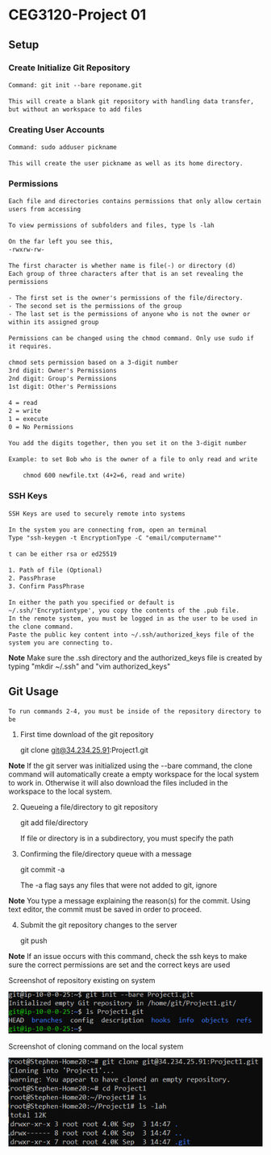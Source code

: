 # CEG3120-Project 01

## Setup
### Create Initialize Git Repository
    Command: git init --bare reponame.git

    This will create a blank git repository with handling data transfer, but without an workspace to add files

### Creating User Accounts

    Command: sudo adduser pickname

    This will create the user pickname as well as its home directory.

### Permissions
    Each file and directories contains permissions that only allow certain users from accessing

    To view permissions of subfolders and files, type ls -lah 

    On the far left you see this,
    -rwxrw-rw-

    The first character is whether name is file(-) or directory (d)
    Each group of three characters after that is an set revealing the permissions

    - The first set is the owner's permissions of the file/directory.
    - The second set is the permissions of the group
    - The last set is the permissions of anyone who is not the owner or within its assigned group

    Permissions can be changed using the chmod command. Only use sudo if it requires.

    chmod sets permission based on a 3-digit number
    3rd digit: Owner's Permissions
    2nd digit: Group's Permissions
    1st digit: Other's Permissions

    4 = read
    2 = write
    1 = execute
    0 = No Permissions

    You add the digits together, then you set it on the 3-digit number

    Example: to set Bob who is the owner of a file to only read and write
        
        chmod 600 newfile.txt (4+2=6, read and write)

### SSH Keys

    SSH Keys are used to securely remote into systems

    In the system you are connecting from, open an terminal
    Type "ssh-keygen -t EncryptionType -C "email/computername""

    t can be either rsa or ed25519

    1. Path of file (Optional)
    2. PassPhrase
    3. Confirm PassPhrase

    In either the path you specified or default is ~/.ssh/'Encryptiontype', you copy the contents of the .pub file.
    In the remote system, you must be logged in as the user to be used in the clone command.
    Paste the public key content into ~/.ssh/authorized_keys file of the system you are connecting to.

   **Note** Make sure the .ssh directory and the authorized_keys file is created by typing "mkdir ~/.ssh" and "vim authorized_keys"

## Git Usage
    To run commands 2-4, you must be inside of the repository directory to be 

 1. First time download of the git repository

    git clone git@34.234.25.91:Project1.git

   **Note** If the git server was initialized using the --bare command, the clone command will automatically create a empty workspace for the local system to work in. Otherwise it will also download the files included in the workspace to the local system.

 2. Queueing a file/directory to git repository

    git add file/directory

    If file or directory is in a subdirectory, you must specify the path

 3. Confirming the file/directory queue with a message
    
    git commit -a

    The -a flag says any files that were not added to git, ignore

   **Note** You type a message explaining the reason(s) for the commit. Using text editor, the commit must be saved in order to proceed.

 4. Submit the git repository changes to the server
    
    git push

   **Note** If an issue occurs with this command, check the ssh keys to make sure the correct permissions are set and the correct keys are used

Screenshot of repository existing on system


![repo on aws](repoinaws.PNG)

Screenshot of cloning command on the local system


![clone from system](clonecommandinsystem.PNG)